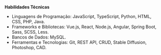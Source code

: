 **Habilidades Técnicas**

- Linguagens de Programação: JavaScript, TypeScript, Python, HTML, CSS, PHP, Java.
- Frameworks e Bibliotecas: Vue.js, React, Node.js, Angular, Spring Boot, Sass, SCSS, Less.
- Bancos de Dados: MySQL.
- Ferramentas e Tecnologias: Git, REST API, CRUD, Stable Diffusion, Photoshop, CAD.
